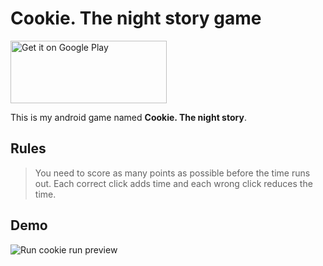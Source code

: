 # Cookie. The night story game

<a href='https://play.google.com/store/apps/details?id=com.run.cookie.run.game'><img alt='Get it on Google Play' height="100" width="250" src='https://play.google.com/intl/en_us/badges/static/images/badges/en_badge_web_generic.png'/></a>

This is my android game named **Cookie. The night story**.

## Rules
> You need to score as many points as possible before the time runs out. Each correct click adds time and each wrong click reduces the time.

## Demo
![Run cookie run preview](https://github.com/Art-master/.meta_info/blob/main/Run%20Cookie%20Run%20preview.gif)
